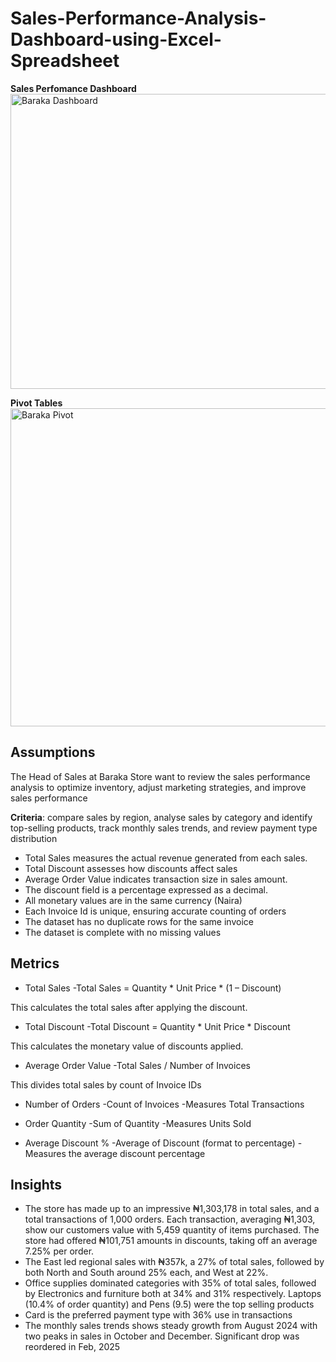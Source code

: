 # Sales-Performance-Analysis-Dashboard-using-Excel-Spreadsheet

**Sales Perfomance Dashboard**
<img width="996" height="472" alt="Baraka Dashboard" src="https://github.com/user-attachments/assets/e5830678-f657-4e88-93e6-ec626c836ee5" />

**Pivot Tables**
<img width="1279" height="509" alt="Baraka Pivot" src="https://github.com/user-attachments/assets/d10311d6-3b70-4136-a1a0-1b700ade99b7" />


## Assumptions
The Head of Sales at Baraka Store want to review the 
sales performance analysis to optimize inventory, adjust 
marketing strategies, and improve sales performance

**Criteria**: compare sales by region, analyse sales by 
category and identify top-selling products, track 
monthly sales trends, and review payment type 
distribution

- Total Sales measures the actual revenue generated 
from each sales.
- Total Discount assesses how discounts affect sales
- Average Order Value indicates transaction size in 
sales amount.
- The discount field is a percentage expressed as a 
decimal.
- All monetary values are in the same currency (Naira)
- Each Invoice Id is unique, ensuring accurate counting 
of orders
- The dataset has no duplicate rows for the same 
invoice
- The dataset is complete with no missing values

## Metrics
-  Total Sales
-Total Sales =
Quantity * Unit Price * (1 – Discount)

This calculates the total sales after applying 
the discount.
- Total Discount
-Total Discount = 
Quantity * Unit Price * Discount

This calculates the monetary value of discounts applied.
- Average Order Value
-Total Sales / Number of Invoices

This divides total sales by count of Invoice IDs
- Number of Orders
-Count of Invoices
-Measures Total Transactions

- Order Quantity
-Sum of Quantity
-Measures Units Sold

- Average Discount %
-Average of Discount (format to percentage)
-Measures the average discount percentage

 ##  Insights
- The store has made up to an impressive 
₦1,303,178 in total sales, and a total 
transactions of 1,000 orders. Each transaction, 
averaging ₦1,303, show our customers value 
with 5,459 quantity of items purchased. The 
store had offered ₦101,751 amounts in 
discounts, taking off an average 7.25% per 
order.
- The East led regional sales with ₦357k, a 27% 
of total sales, followed by both North and 
South around 25% each, and West at 22%.
- Office supplies dominated categories with 35% 
of total sales, followed by Electronics and 
furniture both at 34% and 31% respectively.
Laptops (10.4% of order quantity) and Pens 
(9.5) were the top selling products
- Card is the preferred payment type with 36% 
use in transactions
- The monthly sales trends shows steady growth 
from August 2024 with two peaks in sales in 
October and December. Significant drop was 
reordered in Feb, 2025


